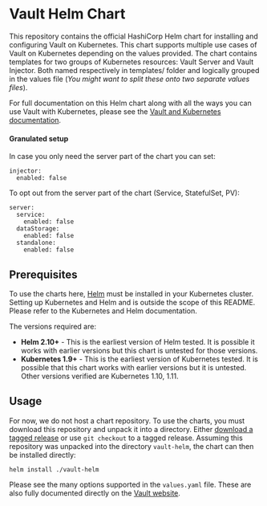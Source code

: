 # Vault Helm Chart

This repository contains the official HashiCorp Helm chart for installing
and configuring Vault on Kubernetes. This chart supports multiple use
cases of Vault on Kubernetes depending on the values provided. The chart contains
templates for two groups of Kubernetes resources: Vault Server and Vault Injector.
Both named respectively in templates/ folder and logically grouped in the values
file (_You might want to split these onto two separate values files_).

For full documentation on this Helm chart along with all the ways you can
use Vault with Kubernetes, please see the
[Vault and Kubernetes documentation](https://www.vaultproject.io/docs/platform/k8s/index.html).

#### Granulated setup
In case you only need the server part of the chart you can set:
```
injector:
  enabled: false
```

To opt out from the server part of the chart (Service, StatefulSet, PV):
```
server:
  service:
    enabled: false
  dataStorage:
    enabled: false
  standalone:
    enabled: false
```

## Prerequisites

To use the charts here, [Helm](https://helm.sh/) must be installed in your
Kubernetes cluster. Setting up Kubernetes and Helm and is outside the scope
of this README. Please refer to the Kubernetes and Helm documentation.

The versions required are:

  * **Helm 2.10+** - This is the earliest version of Helm tested. It is possible
    it works with earlier versions but this chart is untested for those versions.
  * **Kubernetes 1.9+** - This is the earliest version of Kubernetes tested.
    It is possible that this chart works with earlier versions but it is
    untested. Other versions verified are Kubernetes 1.10, 1.11.

## Usage

For now, we do not host a chart repository. To use the charts, you must
download this repository and unpack it into a directory. Either
[download a tagged release](https://github.com/hashicorp/vault-helm/releases) or
use `git checkout` to a tagged release.
Assuming this repository was unpacked into the directory `vault-helm`, the chart can
then be installed directly:

    helm install ./vault-helm

Please see the many options supported in the `values.yaml`
file. These are also fully documented directly on the
[Vault website](https://www.vaultproject.io/docs/platform/k8s/helm.html).
